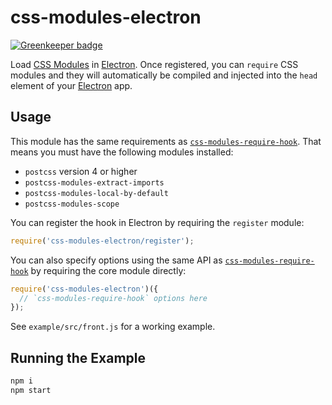 # css-modules-electron

[![Greenkeeper badge](https://badges.greenkeeper.io/knpwrs/css-modules-electron.svg)](https://greenkeeper.io/)

Load [CSS Modules] in [Electron]. Once registered, you can `require` CSS modules
and they will automatically be compiled and injected into the `head` element of
your [Electron] app.

## Usage

This module has the same requirements as [`css-modules-require-hook`]. That
means you must have the following modules installed:

* `postcss` version 4 or higher
* `postcss-modules-extract-imports`
* `postcss-modules-local-by-default`
* `postcss-modules-scope`

You can register the hook in Electron by requiring the `register` module:

```js
require('css-modules-electron/register');
```

You can also specify options using the same API as [`css-modules-require-hook`]
by requiring the core module directly:

```js
require('css-modules-electron')({
  // `css-modules-require-hook` options here
});
```

See `example/src/front.js` for a working example.

## Running the Example

```sh
npm i
npm start
```

[`css-modules-require-hook`]: https://github.com/css-modules/css-modules-require-hook/tree/552c64a920c6c0b67a6d47aac100e1a43ba781ef "css-modules-require-hook"
[CSS Modules]: https://github.com/css-modules "CSS Modules"
[Electron]: http://electron.atom.io/ "Electron"

